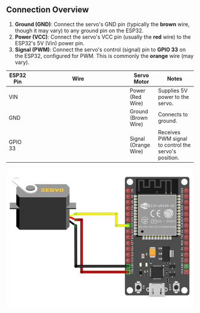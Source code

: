 
## Connection Overview
1. **Ground (GND)**: Connect the servo's GND pin (typically the **brown** wire, though it may vary) to any ground pin on the ESP32.
2. **Power (VCC)**: Connect the servo's VCC pin (usually the **red** wire) to the ESP32's 5V (Vin) power pin.
3. **Signal (PWM)**: Connect the servo's control (signal) pin to **GPIO 33** on the ESP32, configured for PWM. This is commonly the **orange** wire (may vary).

<table style="margin-bottom:20px">
  <thead>
    <tr>
      <th>ESP32 Pin</th>
      <th style="width: 250px; margin: 0 auto;">Wire</th>
      <th>Servo Motor</th>
      <th>Notes</th>
    </tr>
  </thead>
  <tbody>
    <tr>
      <td>VIN</td>
      <td style="text-align: center; vertical-align: middle; padding: 0;">
        <div class="wire red" style="width: 200px; margin: 0 auto;">
          <div class="male-left"></div>
          <div class="male-right"></div>
        </div>
      </td>
      <td>Power (Red Wire)</td>
      <td>Supplies 5V power to the servo.</td>
    </tr>
    <tr>
      <td>GND</td>
      <td style="text-align: center; vertical-align: middle; padding: 0;">
        <div class="wire brown" style="width: 200px; margin: 0 auto;">
          <div class="male-left"></div>
          <div class="male-right"></div>
        </div>
      </td>
      <td>Ground (Brown Wire)</td>
      <td>Connects to ground.</td>
    </tr>
    <tr>
      <td>GPIO 33</td>
      <td style="text-align: center; vertical-align: middle; padding: 0;">
        <div class="wire yellow" style="width: 200px; margin: 0 auto;">
          <div class="male-left"></div>
          <div class="male-right"></div>
        </div>
      </td>
      <td>Signal (Orange Wire)</td>
      <td>Receives PWM signal to control the servo's position.</td>
    </tr>
  </tbody>
</table>

<img style="display: block; margin: auto;" alt="connecting servo motor with esp32" src="./images/connecting-servo-motor-sg90-with-esp32.png"/>

